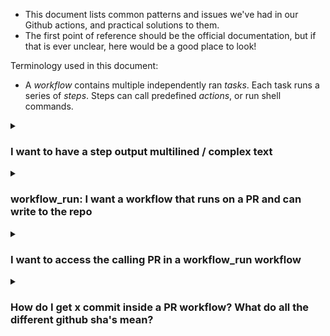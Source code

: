 <!-- TODO: Edit this -->

* This document lists common patterns and issues we've had in our Github actions, and practical solutions to them. 
* The first point of reference should be the official documentation, but if that is ever unclear, here would be a good place to look!

Terminology used in this document: 
 * A *workflow* contains multiple independently ran *tasks*. Each task runs a series of *steps*. Steps can call predefined *actions*, or run shell commands.

<details>
<summary><h3>I want to have a step output multilined / complex text</h3></summary>

```yml
- name: Calculate PR doc coverage
  id: prddoc
  run: |
    RUSTDOCFLAGS='-Z unstable-options --show-coverage' cargo +nightly doc --workspace --no-deps > coverage.md
    echo 'coverage<<EOFABC' >> $GITHUB_OUTPUT
    echo "$(cat coverage.md)" >> $GITHUB_OUTPUT
    echo 'EOFABC' >> $GITHUB_OUTPUT```
```

The entire output of `cargo doc` can be substituted into later jobs by using `${{ steps.prdoc.outputs.coverage }}`
</details> 
<details>
<summary><h3>workflow_run: I want a workflow that runs on a PR and can write to the repo</h3></summary>

PR branches and their workflows typically live in on a branch on an external fork. Therefore, they cannot write to the repository. The solution is to split things into two workflows - one that runs on the PR with read-only permissions, and one that runs on main and can write to the repository. This is called a `workflow_run` workflow. Read [the docs](https://docs.github.com/en/actions/using-workflows/events-that-trigger-workflows#workflow_run).


**The workflow_run workflow should not run any user provided code as it has secrets in scope.**

</details> 
<details>
<summary><h3>I want to access the calling PR in a workflow_run workflow</h3></summary>

`workflow_run` jobs do not get access to the calling workflows detail. While one can access some things via the Github API such as head_sha, head_repo, this may not give any PR information. [Github](https://securitylab.github.com/research/github-actions-preventing-pwn-requests/) recommends saving the PR number to an artifact, and using this number to fetch the PR info through the API:

Example from [this github blog post](https://securitylab.github.com/research/github-actions-preventing-pwn-requests/) - see this for more explanation and details!

```yml
name: Receive PR

# read-only repo token
# no access to secrets
on:
  pull_request:

jobs:
  build:
    runs-on: ubuntu-latest

    steps:        
      - uses: actions/checkout@v2

      # imitation of a build process
      - name: Build
        run: /bin/bash ./build.sh

      - name: Save PR number
        run: |
          mkdir -p ./pr
          echo ${{ github.event.number }} > ./pr/NR
      - uses: actions/upload-artifact@v2
        with:
          name: pr
          path: pr/
```

```yml
name: Comment on the pull request

# read-write repo token
# access to secrets
on:
  workflow_run:
    workflows: ["Receive PR"]
    types:
      - completed

jobs:
  upload:
    runs-on: ubuntu-latest
    if: >
      github.event.workflow_run.event == 'pull_request' &&
      github.event.workflow_run.conclusion == 'success'
    steps:
      - name: 'Download artifact'
        uses: actions/github-script@v3.1.0
        with:
          script: |
            var artifacts = await github.actions.listWorkflowRunArtifacts({
               owner: context.repo.owner,
               repo: context.repo.repo,
               run_id: ${{github.event.workflow_run.id }},
            });
            var matchArtifact = artifacts.data.artifacts.filter((artifact) => {
              return artifact.name == "pr"
            })[0];
            var download = await github.actions.downloadArtifact({
               owner: context.repo.owner,
               repo: context.repo.repo,
               artifact_id: matchArtifact.id,
               archive_format: 'zip',
            });
            var fs = require('fs');
            fs.writeFileSync('${{github.workspace}}/pr.zip', Buffer.from(download.data));
      - run: unzip pr.zip

      - name: 'Comment on PR'
        uses: actions/github-script@v3
        with:
          github-token: ${{ secrets.GITHUB_TOKEN }}
          script: |
            var fs = require('fs');
            var issue_number = Number(fs.readFileSync('./NR'));
            await github.issues.createComment({
              owner: context.repo.owner,
              repo: context.repo.repo,
              issue_number: issue_number,
              body: 'Everything is OK. Thank you for the PR!'
            });

```
</details>
<details>
<summary><h3>How do I get x commit inside a PR workflow? What do all the different github sha's mean?</h3></summary>

**If you are running in a workflow_run workflow, you will need to get the calling PR first. See [I want to access the calling PR in a workflow_run workflow](https://github.com/conjure-cp/conjure-oxide/wiki/_new#i-want-to-access-the-calling-pr-in-a-workflow_run-workflow) instead.**


The default `github.sha` is a temporary commit representing the state of the repo should the PR be merged now. You probably want `github.event.pull_request.head.sha`. Read [The many SHAs of a github pull request](https://www.kenmuse.com/blog/the-many-shas-of-a-github-pull-request/).


</details>



